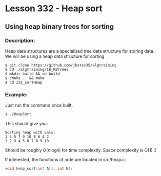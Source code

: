 # Lesson 332 - Heap sort 
## Using heap binary trees for sorting 
### Description:
Heap data structures are a specialized tree data structure for storing data. We will be using a heap data structure for sorting
```shell
$ git clone https://github.com/jbates35/algtraining
$ cd ./algtraining/18_RBTrees
$ mkdir build && cd build
$ cmake .. && make
$ cd 332_sortHeap 
```
### Example:
Just run the command once built.
```bash
$ ./HeapSort
```
This should give you:
```
Sorting heap with vals:
1 3 5 7 9 10 8 6 4 2 
1 2 3 4 5 6 7 8 9 10 
```
Should be roughly O(nlogn) for time complexity. Space complexity is O(1) :)

If interested, the functions of note are located in src/heap.c:
```c
void heap_sort(int A[], int N);
```
